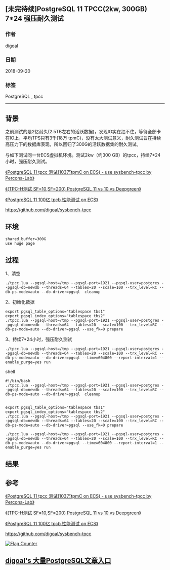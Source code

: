 ## [未完待续]PostgreSQL 11 TPCC(2kw, 300GB) 7*24 强压耐久测试  
                                                                 
### 作者                                                                 
digoal                                                                 
                                                                 
### 日期                                                                 
2018-09-20                                                               
                                                                 
### 标签                                                                 
PostgreSQL , tpcc             
                                                                 
----                                                                 
                                                                 
## 背景         
之前测试的是2亿耐久(2.5TB左右的活跃数据)，发现IO实在扛不住，等待全部卡在IO上，平均TPS只有3千(18万 tpmC)，没有太大测试意义，耐久测试旨在持续高压力下的数据库表现，所以回归了300G的活跃数据集的耐久测试。
  
与如下测试同一台ECS虚拟机环境。测试2kw（约300 GB）的tpcc，持续7*24小时，强压耐久测试。

[《PostgreSQL 11 tpcc 测试(103万tpmC on ECS) - use sysbench-tpcc by Percona-Lab》](../201809/20180913_01.md)  

[《(TPC-H测试 SF=10,SF=200) PostgreSQL 11 vs 10 vs Deepgreen》](../201808/20180823_01.md)  

[《PostgreSQL 11 100亿 tpcb 性能测试 on ECS》](../201809/20180916_01.md)  

https://github.com/digoal/sysbench-tpcc
  
## 环境

```
shared_buffer=300G
use huge page
```


## 过程
1、清空

```
./tpcc.lua --pgsql-host=/tmp --pgsql-port=1921 --pgsql-user=postgres --pgsql-db=newdb --threads=64 --tables=20 --scale=100 --trx_level=RC --db-ps-mode=auto --db-driver=pgsql  cleanup
```

2、初始化数据

```
export pgsql_table_options="tablespace tbs1"
export pgsql_index_options="tablespace tbs2"
./tpcc.lua --pgsql-host=/tmp --pgsql-port=1921 --pgsql-user=postgres --pgsql-db=newdb --threads=64 --tables=20 --scale=100 --trx_level=RC --db-ps-mode=auto --db-driver=pgsql --use_fk=0 prepare
```

3、持续7*24小时，强压耐久测试

```
./tpcc.lua --pgsql-host=/tmp --pgsql-port=1921 --pgsql-user=postgres --pgsql-db=newdb --threads=64 --tables=20 --scale=100 --trx_level=RC --db-ps-mode=auto --db-driver=pgsql --time=604800 --report-interval=1 --enable_purge=yes run  
```
  
shell

```
#!/bin/bash
./tpcc.lua --pgsql-host=/tmp --pgsql-port=1921 --pgsql-user=postgres --pgsql-db=newdb --threads=64 --tables=20 --scale=100 --trx_level=RC --db-ps-mode=auto --db-driver=pgsql  cleanup


export pgsql_table_options="tablespace tbs1"
export pgsql_index_options="tablespace tbs2"
./tpcc.lua --pgsql-host=/tmp --pgsql-port=1921 --pgsql-user=postgres --pgsql-db=newdb --threads=64 --tables=20 --scale=100 --trx_level=RC --db-ps-mode=auto --db-driver=pgsql --use_fk=0 prepare

./tpcc.lua --pgsql-host=/tmp --pgsql-port=1921 --pgsql-user=postgres --pgsql-db=newdb --threads=64 --tables=20 --scale=100 --trx_level=RC --db-ps-mode=auto --db-driver=pgsql --time=604800 --report-interval=1 --enable_purge=yes run  
```

## 结果

## 参考
[《PostgreSQL 11 tpcc 测试(103万tpmC on ECS) - use sysbench-tpcc by Percona-Lab》](../201809/20180913_01.md)  

[《(TPC-H测试 SF=10,SF=200) PostgreSQL 11 vs 10 vs Deepgreen》](../201808/20180823_01.md)  

[《PostgreSQL 11 100亿 tpcb 性能测试 on ECS》](../201809/20180916_01.md)  

https://github.com/digoal/sysbench-tpcc
  
<a rel="nofollow" href="http://info.flagcounter.com/h9V1"  ><img src="http://s03.flagcounter.com/count/h9V1/bg_FFFFFF/txt_000000/border_CCCCCC/columns_2/maxflags_12/viewers_0/labels_0/pageviews_0/flags_0/"  alt="Flag Counter"  border="0"  ></a>  
  
  
## [digoal's 大量PostgreSQL文章入口](https://github.com/digoal/blog/blob/master/README.md "22709685feb7cab07d30f30387f0a9ae")
  
